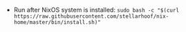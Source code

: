 - Run after NixOS system is installed: `sudo bash -c "$(curl https://raw.githubusercontent.com/stellarhoof/nix-home/master/bin/install.sh)"`
